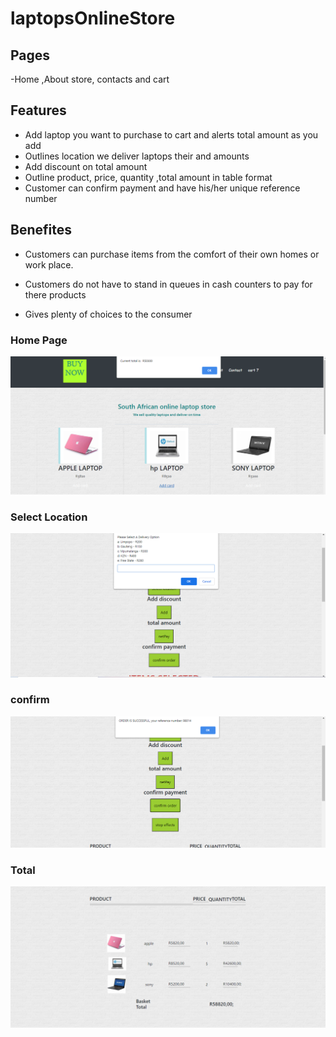 # laptopsOnlineStore

## Pages
-Home ,About store, contacts and cart

## Features
- Add laptop you want to purchase to cart and alerts total amount as you add
- Outlines location we deliver laptops their and amounts
- Add discount on total amount
- Outline product, price, quantity ,total amount in table format
- Customer can confirm payment and have his/her unique reference number

## Benefites
- Customers can purchase items from the comfort of their own homes or work place.

- Customers do not have to stand in queues in cash counters to pay for there products

- Gives plenty of choices to the consumer



### Home Page
<img src="images/onlinestore.PNG" weight="100">

### Select Location
<img src="images/onlinestore2.PNG" weight="100">

### confirm
<img src="images/onlinestore3.PNG" weight="100">

### Total 
<img src="images/onlinestore4.PNG" weight="100">
